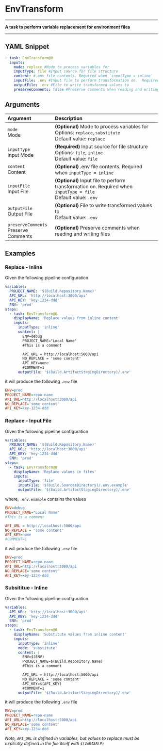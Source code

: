 # EnvTransform

---

**A task to perform variable replacement for environment files**

---

## YAML Snippet

```yaml
- task: EnvTransform@0
  inputs:
    mode: replace #Mode to process variables for
    inputType: file #Input source for file structure
    content: #.env file contents. Required when `inputType = inline`
    inputFile: .env #Input file to perform transformation on.  Required when `inputType = file`
    outputFile: .env #File to write transformed values to
    preserveComments: false #Preserve comments when reading and writing files

```

## Arguments

| Argument                                   | Description                                                                                                           |
| :----------------------------------------- | :-------------------------------------------------------------------------------------------------------------------- |
| `mode` <br />Mode                          | **(Optional)** Mode to process variables for <br /> Options: `replace`, `substitute` <br /> Default value: `replace`  |
| `inputType` <br />Input Mode               | **(Required)** Input source for file structure <br /> Options: `file`, `inline` <br /> Default value: `file`          |
| `content` <br />Content                    | **(Optional)** .env file contents. Required when `inputType = inline` <br />                                          |
| `inputFile` <br />Input File               | **(Optional)** Input file to perform transformation on. Required when `inputType = file` <br /> Default value: `.env` |
| `outputFile` <br />Output File             | **(Optional)** File to write transformed values to <br /> Default value: `.env`                                       |
| `preserveComments` <br />Preserve Comments | **(Optional)** Preserve comments when reading and writing files <br />                                                |


## Examples

### Replace - Inline

Given the following pipeline configuration

```yaml
variables:
  PROJECT_NAME: '$(Build.Repository.Name)'
  API_URL: 'http://localhost:3000/api'
  API_KEY: 'key-1234-ddd'
  ENV: 'prod'
steps:
  - task: EnvTransform@0
    displayName: 'Replace values from inline content'
    inputs:
      inputType: 'inline'
      content: |
        ENV=debug
        PROJECT_NAME="Local Name"
        #This is a comment

        API_URL = http://localhost:5000/api
        NO_REPLACE = 'some content'
        API_KEY=none
        #COMMENT=1
      outputFile: '$(Build.ArtifactStagingDirectory)/.env'
```

it will produce the following `.env` file

```ini
ENV=prod
PROJECT_NAME=repo-name
API_URL=http://localhost:3000/api
NO_REPLACE='some content'
API_KEY=key-1234-ddd
```


### Replace - Input File

Given the following pipeline configuration

```yaml
variables:
  PROJECT_NAME: '$(Build.Repository.Name)'
  API_URL: 'http://localhost:3000/api'
  API_KEY: 'key-1234-ddd'
  ENV: 'prod'
steps:
  - task: EnvTransform@0
    displayName: 'Replace values in files'
    inputs:
      inputType: 'file'
      inputFile: '$(Build.SourcesDirectory)/.env.example'
      outputFile: '$(Build.ArtifactStagingDirectory)/.env'
```

where, `.env.example` contains the values

```ini
ENV=debug
PROJECT_NAME="Local Name"
#This is a comment

API_URL = http://localhost:5000/api
NO_REPLACE = 'some content'
API_KEY=none
#COMMENT=1

```

it will produce the following `.env` file

```ini
ENV=prod
PROJECT_NAME=repo-name
API_URL=http://localhost:3000/api
NO_REPLACE='some content'
API_KEY=key-1234-ddd
```


### Subsititue - Inline

Given the following pipeline configuration

```yaml
variables:
  API_URL: 'http://localhost:3000/api'
  API_KEY: 'key-1234-ddd'
  ENV: 'prod'
steps:
  - task: EnvTransform@0
    displayName: 'Substitute values from inline content'
    inputs:
      inputType: 'inline'
      mode: 'substitute'
      content: |
        ENV=$(ENV)
        PROJECT_NAME=$(Build.Repository.Name)
        #This is a comment

        API_URL = http://localhost:5000/api
        NO_REPLACE = 'some content'
        API_KEY=$(API_KEY)
        #COMMENT=1
      outputFile: '$(Build.ArtifactStagingDirectory)/.env'
```

it will produce the following `.env` file

```ini
ENV=prod
PROJECT_NAME=repo-name
API_URL=http://localhost:5000/api
NO_REPLACE='some content'
API_KEY=key-1234-ddd
```

_Note, `API_URL` is defined in variables, but values to replace must be explicitly defined in the file itself with `$(VARIABLE)`_

